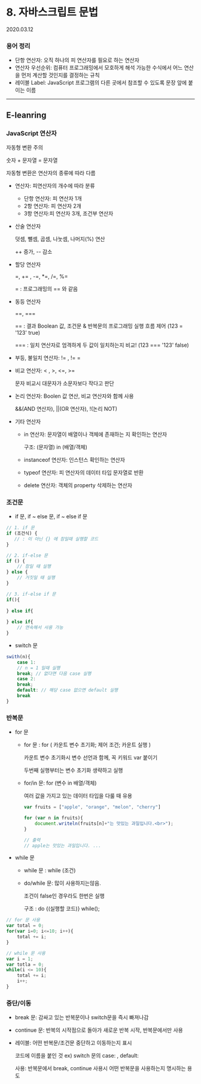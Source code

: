 # 8. 자바스크립트 문법

2020.03.12

### 용어 정리 

- 단항 연산자: 오직 하나의 피 연산자를 필요로 하는 연산자
- 연산자 우선순위: 컴퓨터 프로그래밍에서 모호하게 해석 가능한 수식에서 어느 연산을 먼저 계산할 것인지를 결정하는 규칙
- 레이블 Label: JavaScript 프로그램의 다른 곳에서 참조할 수 있도록 문장 앞에 붙이는 이름

---

## E-leanring

### JavaScript 연산자

자동형 변환 주의

숫자 + 문자열 = 문자열

자동형 변환은 연산자의 종류에 따라 다름

- 연산자: 피연산자의 개수에 따라 분류
  - 단항 연산자: 피 연산자 1개
  - 2항 연산자: 피 연산자 2개
  - 3항 연산자:피 연산자 3개, 조건부 연산자

- 산술 연산자

  덧셈, 뺄셈, 곱셈, 나눗셈, 나머지(%) 연산

  ++ 증가, -- 감소

- 할당 연산자

  =, += , -=, *=, /=, %=

  = : 프로그래밍의 == 와 같음 

- 동등 연산자

  ==, ===

  == : 결과 Boolean 값, 조건문 & 반복문의 프로그래밍 실행 흐름 제어 (123 = '123' true)

  === : 일치 연산자로 엄격하게 두 값이 일치하는지 비교! (123 === '123' false)

- 부등, 불일치 연산자: != , != =

- 비교 연산자: < , >, <=, >=

  문자 비교시 대문자가 소문자보다 작다고 판단

- 논리 연산자: Boolen 값 연산, 비교 연산자와 함께 사용

  &&(AND 연산자), ||(OR 연산자), !(논리 NOT)

- 기타 연산자

  - in 연산자: 문자열이 배열이나 객체에 존재하는 지 확인하는 연산자

    구조: (문자열) in (배열/객체)

  - instanceof 연산자: 인스턴스 확인하는 연산자

  - typeof 연산자: 피 연산자의 데이터 타입 문자열로 반환

  - delete 연산자: 객체의 property 삭제하는 연산자


### 조건문

- if 문, if ~ else 문, if ~ else if 문	

```javascript
// 1. if 문
if (조건식) {
   // : 이 아닌 {} 에 참일때 실행할 코드
}

// 2. if-else 문
if () {
    // 참일 때 실행
} else {
    // 거짓일 때 실행
}

// 3. if-else if 문
if(){
   
} else if{
    
} else if{
    // 연속해서 사용 가능
}
```

- switch 문

```javascript
swith(n){
    case 1:
    // n = 1 일때 실행
    break; // 없다면 다음 case 실행
    case 2:
    break;
    default: // 해당 case 없으면 default 실행
    break
}
```

### 반복문

- for 문
  - for 문 : for ( 카운트 변수 초기화; 제어 조건; 카운트 실행 )

    카운트 변수 초기화시 변수 선언과 함께, 꼭 키워드 var 붙이기

    두번째 실행부터는 변수 초기화 생략하고 실행

  - for/in 문: for (변수 in 배열/객체)

    여러 값을 가지고 있는 데이터 타입을 다룰 때 유용

    ```javascript
    var fruits = ["apple", "orange", "melon", "cherry"]
    
    for (var n in fruits){
        document.writeln(fruits[n]+"는 맛있는 과일입니다.<br>");
    }
    
    // 출력
    // apple는 맛있는 과일입니다. ...
    ```

- while 문
  - while 문 : while (조건)

  - do/while  문: 많이 사용하지는않음.

    조건이 false인 경우라도 한번은 실행

    구조 : do {(실행할 코드)} while();

```javascript
// for 문 사용
var total = 0;
for(var i=0; i<=10; i++){
    total += i;
}

// while 문 사용
var i = 1;
var totla = 0;
while(i <= 10){
    total += i;
    i++;    
}
```

### 중단/이동

- break 문: 감싸고 있는 반복문이나 switch문을 즉시 빠져나감

- continue 문: 반복의 시작점으로 돌아가 새로운 반복 시작, 반복문에서만 사용

- 레이블: 어떤 반복문/조건문 중단하고 이동하는지  표시

  코드에 이름을 붙인 것 ex) switch 문의 case: , default:

  사용: 반복문에서 break, continue 사용시 어떤 반복문을 사용하는지 명시하는 용도